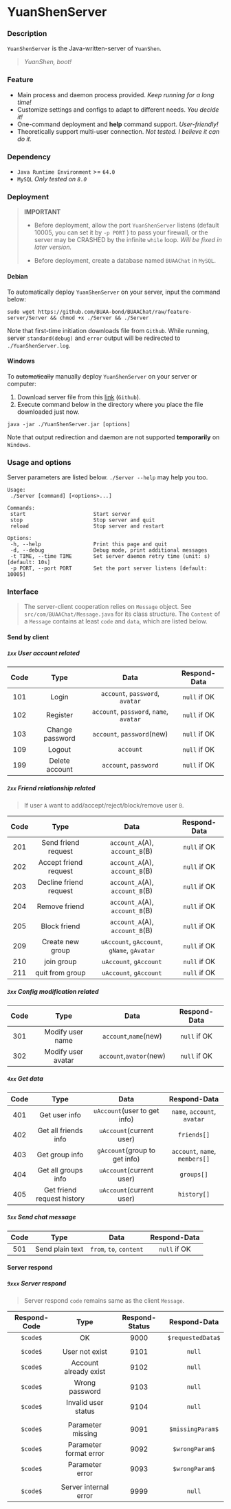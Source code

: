 # YuanShenServer

### Description

`YuanShenServer` is the Java-written-server of `YuanShen`. 

> *YuanShen, boot!*



### Feature

+ Main process and daemon process provided.   *Keep running for a long time!*
+ Customize settings and configs to adapt to different needs.   *You decide it!*
+ One-command deployment and **help** command support.   *User-friendly!*
+ Theoretically support multi-user connection.   *Not tested. I believe it can do it.*



### Dependency

+ `Java Runtime Environment` >= `64.0`
+ `MySQL` *Only tested on `8.0`*



### Deployment

> **IMPORTANT**
> + Before deployment, allow the port `YuanShenServer` listens (default 10005, you can set it by `-p PORT` ) to pass your firewall, or the server may be CRASHED by the infinite `while` loop.   *Will be fixed in later version.*
> 
> + Before deployment, create a database named `BUAAChat` in `MySQL`.

#### Debian

To automatically deploy `YuanShenServer` on your server, input the command below:

```
sudo wget https://github.com/BUAA-bond/BUAAChat/raw/feature-server/Server && chmod +x ./Server && ./Server
```

Note that first-time initiation downloads file from `Github`. While running, server `standard(debug)` and `error` output will be redirected to `./YuanShenServer.log`.

#### Windows

To ~~automatically~~ manually deploy `YuanShenServer` on your server or computer:

1. Download server file from this [link](https://github.com/BUAA-bond/BUAAChat/raw/feature-server/YuanShenServer.jar) (`Github`).
2. Execute command below in the directory where you place the file downloaded just now.

```
java -jar ./YuanShenServer.jar [options]
```

Note that output redirection and daemon are not supported **temporarily** on `Windows`.



### Usage and options

Server parameters are listed below. `./Server --help` may help you too.

```
Usage:
 ./Server [command] [<options>...]

Commands:
 start                      Start server
 stop                       Stop server and quit
 reload                     Stop server and restart

Options:
 -h, --help                 Print this page and quit
 -d, --debug                Debug mode, print additional messages
 -t TIME, --time TIME       Set server daemon retry time (unit: s) [default: 10s]
 -p PORT, --port PORT       Set the port server listens [default: 10005]
```



### Interface

> The server-client cooperation relies on `Message` object. See `src/com/BUAAChat/Message.java` for its class structure. The `Content` of a `Message` contains at least `code` and `data`, which are listed below.

#### Send by client

##### `1xx` User account related

| Code |      Type       |                  Data                   | Respond-Data |
| :--: | :-------------: | :-------------------------------------: | :----------: |
| 101  |      Login      |     `account`, `password`, `avatar`     | `null` if OK |
| 102  |    Register     | `account`, `password`, `name`, `avatar` | `null` if OK |
| 103  | Change password |       `account`, `password`(new)        | `null` if OK |
| 109  |     Logout      |                `account`                | `null` if OK |
| 199  | Delete account  |          `account`, `password`          | `null` if OK |

##### `2xx` Friend relationship related

> If user `A` want to add/accept/reject/block/remove user `B`.

| Code |                           Type                           |             Data             |             Respond-Data             |
| :--: | :------------------------------------------------------: | :--------------------------: | :--------------------------: |
| 201  | Send friend request | `account_A`(A), `account_B`(B) | `null` if OK |
| 202  |                  Accept friend request                  | `account_A`(A), `account_B`(B) | `null` if OK |
| 203  |                  Decline friend request                  | `account_A`(A), `account_B`(B) | `null` if OK |
| 204  |    Remove friend    | `account_A`(A), `account_B`(B) | `null` if OK |
| 205  |                   Block friend                   |         `account_A`(A), `account_B`(B)         |         `null` if OK         |
| 209 | Create new group | `uAccount`, `gAccount`, `gName`, `gAvatar` | `null` if OK |
| 210  |                    join group                    |    `uAccount`, `gAccount`    |    `null` if OK    |
| 211  |                        quit from group                        |    `uAccount`, `gAccount`    |    `null` if OK    |

##### `3xx` Config modification related

| Code |        Type        |          Data           | Respond-Data |
| :--: | :----------------: | :---------------------: | :----------: |
| 301  |  Modify user name  |  `account`,`name`(new)  | `null` if OK |
| 302  | Modify user avatar | `account`,`avator`(new) | `null` if OK |

##### `4xx` Get data

| Code |            Type            |             Data              |           Respond-Data            |
| :--: | :------------------------: | :---------------------------: | :-------------------------------: |
| 401  |       Get user info        | `uAccount`(user to get info)  | ` name `, ` account `, ` avatar ` |
| 402  |    Get all friends info    |   `uAccount`(current user)    |           ` friends[] `           |
| 403  |       Get group info       | `gAccount`(group to get info) |  `account`, `name`, `members[]`   |
| 404  |    Get all groups info     |   `uAccount`(current user)    |           ` groups[] `            |
| 405  | Get friend request history |   `uAccount`(current user)    |            `history[]`            |

##### `5xx` Send chat message

| Code |      Type       |          Data           | Respond-Data |
| :--: | :-------------: | :---------------------: | :----------: |
| 501  | Send plain text | `from`, `to`, `content` | `null` if OK |

#### Server respond

##### `9xxx` Server respond

> Server respond `code` remains same as the client `Message`.

| Respond-Code |          Type          | Respond-Status |   Respond-Data    |
| :----------: | :--------------------: | :------------: | :---------------: |
|   `$code$`   |           OK           |      9000      | `$requestedData$` |
|              |                        |                |                   |
|   `$code$`   |     User not exist     |      9101      |      `null`       |
|   `$code$`   | Account already exist  |      9102      |      `null`       |
|   `$code$`   |     Wrong password     |      9103      |      `null`       |
|   `$code$`   |  Invalid user status   |      9104      |      `null`       |
|              |                        |                |                   |
|   `$code$`   |   Parameter missing    |      9091      | `$missingParam$`  |
|   `$code$`   | Parameter format error |      9092      |  `$wrongParam$`   |
|   `$code$`   |    Parameter error     |      9093      |  `$wrongParam$`   |
|              |                        |                |                   |
|   `$code$`   | Server internal error  |      9999      |      `null`       |